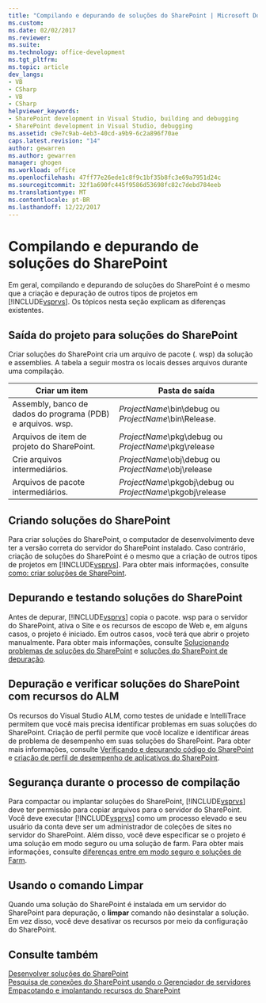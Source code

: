 ```yaml
---
title: "Compilando e depurando de soluções do SharePoint | Microsoft Docs"
ms.custom: 
ms.date: 02/02/2017
ms.reviewer: 
ms.suite: 
ms.technology: office-development
ms.tgt_pltfrm: 
ms.topic: article
dev_langs:
- VB
- CSharp
- VB
- CSharp
helpviewer_keywords:
- SharePoint development in Visual Studio, building and debugging
- SharePoint development in Visual Studio, debugging
ms.assetid: c9e7c9ab-4eb3-40cd-a9b9-6c2a896f70ae
caps.latest.revision: "14"
author: gewarren
ms.author: gewarren
manager: ghogen
ms.workload: office
ms.openlocfilehash: 47ff77e26ede1c8f9c1bf35b8fc3e69a7951d24c
ms.sourcegitcommit: 32f1a690fc445f9586d53698fc82c7debd784eeb
ms.translationtype: MT
ms.contentlocale: pt-BR
ms.lasthandoff: 12/22/2017
---
```

# <a name="building-and-debugging-sharepoint-solutions"></a>Compilando e depurando de soluções do SharePoint
  Em geral, compilando e depurando de soluções do SharePoint é o mesmo que a criação e depuração de outros tipos de projetos em [!INCLUDE[vsprvs](../sharepoint/includes/vsprvs-md.md)]. Os tópicos nesta seção explicam as diferenças existentes.  
  
## <a name="project-output-for-sharepoint-solutions"></a>Saída do projeto para soluções do SharePoint  
 Criar soluções do SharePoint cria um arquivo de pacote (. wsp) da solução e assemblies. A tabela a seguir mostra os locais desses arquivos durante uma compilação.  
  
|Criar um item|Pasta de saída|  
|----------------|-------------------|  
|Assembly, banco de dados do programa (PDB) e arquivos. wsp.|*ProjectName*\bin\debug ou *ProjectName*\bin\Release.|  
|Arquivos de item de projeto do SharePoint.|*ProjectName*\pkg\debug ou *ProjectName*\pkg\release|  
|Crie arquivos intermediários.|*ProjectName*\obj\debug ou *ProjectName*\obj\release|  
|Arquivos de pacote intermediários.|*ProjectName*\pkgobj\debug ou *ProjectName*\pkgobj\release|  
  
## <a name="building-sharepoint-solutions"></a>Criando soluções do SharePoint  
 Para criar soluções do SharePoint, o computador de desenvolvimento deve ter a versão correta do servidor do SharePoint instalado. Caso contrário, criação de soluções do SharePoint é o mesmo que a criação de outros tipos de projetos em [!INCLUDE[vsprvs](../sharepoint/includes/vsprvs-md.md)]. Para obter mais informações, consulte [como: criar soluções de SharePoint](../sharepoint/how-to-build-sharepoint-solutions.md).  
  
## <a name="debugging-and-testing-sharepoint-solutions"></a>Depurando e testando soluções do SharePoint  
 Antes de depurar, [!INCLUDE[vsprvs](../sharepoint/includes/vsprvs-md.md)] copia o pacote. wsp para o servidor do SharePoint, ativa o Site e os recursos de escopo de Web e, em alguns casos, o projeto é iniciado. Em outros casos, você terá que abrir o projeto manualmente. Para obter mais informações, consulte [Solucionando problemas de soluções do SharePoint](../sharepoint/troubleshooting-sharepoint-solutions.md) e [soluções do SharePoint de depuração](../sharepoint/debugging-sharepoint-solutions.md).  
  
## <a name="debugging-and-verifying-sharepoint-solutions-by-using-alm-features"></a>Depuração e verificar soluções do SharePoint com recursos do ALM  
 Os recursos do Visual Studio ALM, como testes de unidade e IntelliTrace permitem que você mais precisa identificar problemas em suas soluções do SharePoint. Criação de perfil permite que você localize e identificar áreas de problema de desempenho em suas soluções do SharePoint. Para obter mais informações, consulte [Verificando e depurando código do SharePoint](../sharepoint/verifying-and-debugging-sharepoint-code.md) e [criação de perfil de desempenho de aplicativos do SharePoint](../sharepoint/profiling-the-performance-of-sharepoint-applications.md).  
  
## <a name="security-during-the-build-process"></a>Segurança durante o processo de compilação  
 Para compactar ou implantar soluções do SharePoint, [!INCLUDE[vsprvs](../sharepoint/includes/vsprvs-md.md)] deve ter permissão para copiar arquivos para o servidor do SharePoint. Você deve executar [!INCLUDE[vsprvs](../sharepoint/includes/vsprvs-md.md)] como um processo elevado e seu usuário da conta deve ser um administrador de coleções de sites no servidor do SharePoint. Além disso, você deve especificar se o projeto é uma solução em modo seguro ou uma solução de farm. Para obter mais informações, consulte [diferenças entre em modo seguro e soluções de Farm](../sharepoint/differences-between-sandboxed-and-farm-solutions.md).  
  
## <a name="using-the-clean-command"></a>Usando o comando Limpar  
 Quando uma solução do SharePoint é instalada em um servidor do SharePoint para depuração, o **limpar** comando não desinstalar a solução. Em vez disso, você deve desativar os recursos por meio da configuração do SharePoint.  
  
## <a name="see-also"></a>Consulte também  
 [Desenvolver soluções do SharePoint](../sharepoint/developing-sharepoint-solutions.md)   
 [Pesquisa de conexões do SharePoint usando o Gerenciador de servidores](../sharepoint/browsing-sharepoint-connections-using-server-explorer.md)   
 [Empacotando e implantando recursos do SharePoint](../sharepoint/packaging-and-deploying-sharepoint-solutions.md)  
  
  